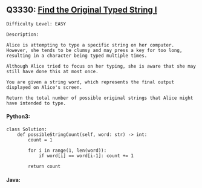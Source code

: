 ## Q3330: [Find the Original Typed String I](https://leetcode.com/problems/find-the-original-typed-string-i/)

```
Difficulty Level: EASY
```

```
Description:

Alice is attempting to type a specific string on her computer. However, she tends to be clumsy and may press a key for too long, resulting in a character being typed multiple times.

Although Alice tried to focus on her typing, she is aware that she may still have done this at most once.

You are given a string word, which represents the final output displayed on Alice's screen.

Return the total number of possible original strings that Alice might have intended to type.
```

#### Python3:

```
class Solution:
    def possibleStringCount(self, word: str) -> int:
        count = 1

        for i in range(1, len(word)):
            if word[i] == word[i-1]: count += 1

        return count
```

#### Java:

```

```